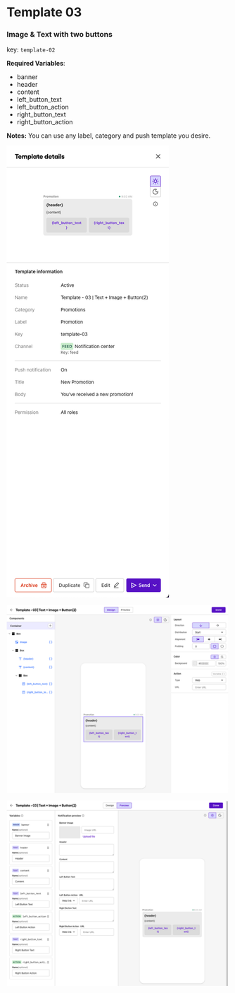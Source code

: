 # Template 03

### Image & Text with two buttons

key: `template-02`

**Required Variables**:

- banner
- header
- content
- left_button_text
- left_button_action
- right_button_text
- right_button_action

**Notes:** You can use any label, category and push template you desire.

![Template 03 Overview](./template-03-overview.png)

![Template 03 View](./template-03-view.png)

![Template 03 View](./template-03-variables.png)
